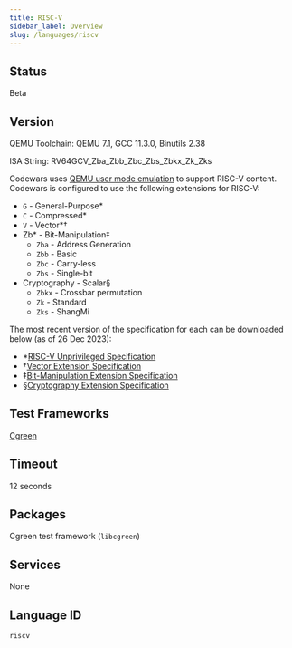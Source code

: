 ```yaml
---
title: RISC-V
sidebar_label: Overview
slug: /languages/riscv
---
```


## Status

Beta

## Version

QEMU Toolchain: QEMU 7.1, GCC 11.3.0, Binutils 2.38

ISA String: RV64GCV_Zba_Zbb_Zbc_Zbs_Zbkx_Zk_Zks

Codewars uses [QEMU user mode emulation](https://www.qemu.org/docs/master/user/main.html) to support RISC-V content. Codewars is configured to use the following extensions for RISC-V:
- `G` - General-Purpose*
- `C` - Compressed*
- `V` - Vector*†
- Zb* - Bit-Manipulation‡
    - `Zba` - Address Generation
    - `Zbb` - Basic
    - `Zbc` - Carry-less
    - `Zbs` - Single-bit
- Cryptography - Scalar§
    - `Zbkx` - Crossbar permutation
    - `Zk` - Standard
    - `Zks` - ShangMi

The most recent version of the specification for each can be downloaded below (as of 26 Dec 2023):
- \*[RISC-V Unprivileged Specification](https://github.com/riscv/riscv-isa-manual/releases/download/riscv-isa-release-056b6ff-2023-10-02/unpriv-isa-asciidoc.pdf)
- †[Vector Extension Specification](https://github.com/riscv/riscv-v-spec/releases/download/v1.0/riscv-v-spec-1.0.pdf)
- ‡[Bit-Manipulation Extension Specification](https://github.com/riscv/riscv-bitmanip/releases/download/1.0.0/bitmanip-1.0.0.pdf)
- §[Cryptography Extension Specification](https://github.com/riscv/riscv-crypto/releases/download/v1.0.1-scalar/riscv-crypto-spec-scalar-v1.0.1.pdf)

## Test Frameworks

[Cgreen](https://cgreen-devs.github.io/cgreen/)

## Timeout

12 seconds

## Packages

Cgreen test framework (`libcgreen`)

## Services

None

## Language ID

`riscv`
